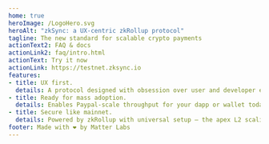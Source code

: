 ```yaml
---
home: true
heroImage: /LogoHero.svg
heroAlt: "zkSync: a UX-centric zkRollup protocol"
tagline: The new standard for scalable crypto payments
actionText2: FAQ & docs
actionLink2: faq/intro.html
actionText: Try it now
actionLink: https://testnet.zksync.io
features:
- title: UX first.
  details: A protocol designed with obsession over user and developer experience.
- title: Ready for mass adoption.
  details: Enables Paypal-scale throughput for your dapp or wallet today.
- title: Secure like mainnet.
  details: Powered by zkRollup with universal setup — the apex L2 scaling solution.
footer: Made with ❤️ by Matter Labs
---
```

